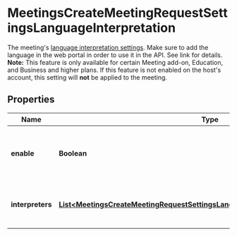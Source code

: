 

# MeetingsCreateMeetingRequestSettingsLanguageInterpretation

The meeting's [language interpretation settings](https://support.zoom.us/hc/en-us/articles/360034919791-Language-interpretation-in-meetings-and-webinars). Make sure to add the language in the web portal in order to use it in the API. See link for details.   **Note:** This feature is only available for certain Meeting add-on, Education, and Business and higher plans. If this feature is not enabled on the host's account, this setting will **not** be applied to the meeting.

## Properties

| Name | Type | Description | Notes |
|------------ | ------------- | ------------- | -------------|
|**enable** | **Boolean** | Whether to enable [language interpretation](https://support.zoom.us/hc/en-us/articles/360034919791-Language-interpretation-in-meetings-and-webinars) for the meeting. |  [optional] |
|**interpreters** | [**List&lt;MeetingsCreateMeetingRequestSettingsLanguageInterpretationInterpretersInner&gt;**](MeetingsCreateMeetingRequestSettingsLanguageInterpretationInterpretersInner.md) | Information about the meeting&#39;s language interpreters. |  [optional] |



